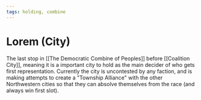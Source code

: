 ```yaml
---
tags: holding, combine
---
```

# Lorem (City)
The last stop in [[The Democratic Combine of Peoples]] before [[Coalition City]], meaning it is a important city to hold as the main decider of who gets first representation. Currently the city is uncontested by any faction, and is making attempts to create a "Township Alliance" with the other Northwestern cities so that they can absolve themselves from the race (and always win first slot).